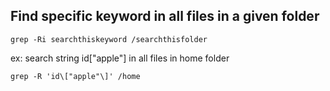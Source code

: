 ## Find specific keyword in all files in a given folder
```
grep -Ri searchthiskeyword /searchthisfolder
```
ex: search string id\["apple"\] in all files in home folder
```
grep -R 'id\["apple"\]' /home
```
